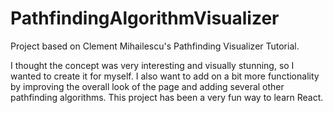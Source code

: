 # PathfindingAlgorithmVisualizer

Project based on Clement Mihailescu's Pathfinding Visualizer Tutorial.

I thought the concept was very interesting and visually stunning, so I wanted to create it for myself. 
I also want to add on a bit more functionality by improving the overall look of the page and adding 
several other pathfinding algorithms. This project has been a very fun way to learn React.
